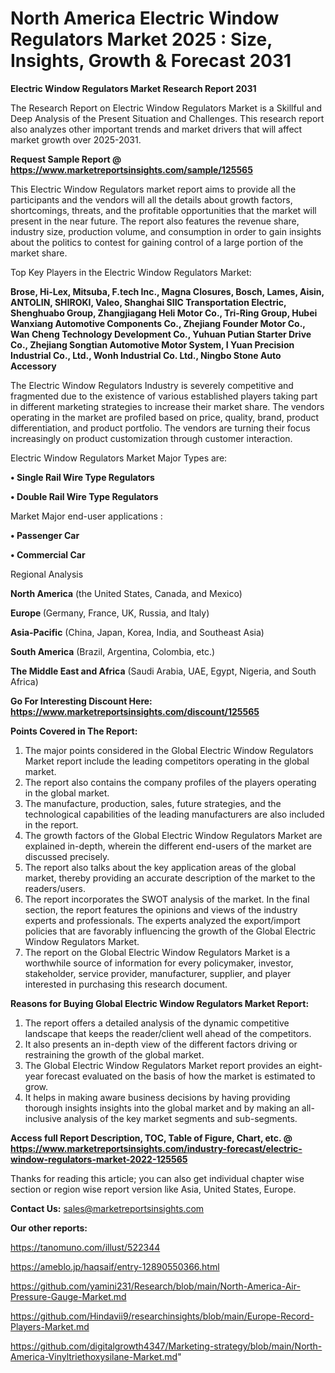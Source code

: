 # North America Electric Window Regulators Market 2025 : Size, Insights, Growth & Forecast 2031

<strong>Electric Window Regulators Market Research Report 2031</strong>

The Research Report on Electric Window Regulators Market is a Skillful and Deep Analysis of the Present Situation and Challenges. This research report also analyzes other important trends and market drivers that will affect market growth over 2025-2031.

<strong>Request Sample Report @ <a href=https://www.marketreportsinsights.com/sample/125565>https://www.marketreportsinsights.com/sample/125565</a></strong>

This Electric Window Regulators market report aims to provide all the participants and the vendors will all the details about growth factors, shortcomings, threats, and the profitable opportunities that the market will present in the near future. The report also features the revenue share, industry size, production volume, and consumption in order to gain insights about the politics to contest for gaining control of a large portion of the market share.

Top Key Players in the Electric Window Regulators Market:

<strong>Brose, Hi-Lex, Mitsuba, F.tech Inc., Magna Closures, Bosch, Lames, Aisin, ANTOLIN, SHIROKI, Valeo, Shanghai SIIC Transportation Electric, Shenghuabo Group, Zhangjiagang Heli Motor Co., Tri-Ring Group, Hubei Wanxiang Automotive Components Co., Zhejiang Founder Motor Co., Wan Cheng Technology Development Co., Yuhuan Putian Starter Drive Co., Zhejiang Songtian Automotive Motor System, I Yuan Precision Industrial Co., Ltd., Wonh Industrial Co. Ltd., Ningbo Stone Auto Accessory</strong>

The Electric Window Regulators Industry is severely competitive and fragmented due to the existence of various established players taking part in different marketing strategies to increase their market share. The vendors operating in the market are profiled based on price, quality, brand, product differentiation, and product portfolio. The vendors are turning their focus increasingly on product customization through customer interaction.

Electric Window Regulators Market Major Types are:

<strong>• Single Rail Wire Type Regulators

• Double Rail Wire Type Regulators</strong>

Market Major end-user applications :

<strong>• Passenger Car

• Commercial Car</strong>

Regional Analysis

</u><strong><b>North America</b></strong> (the United States, Canada, and Mexico)

<strong><b>Europe </b></strong>(Germany, France, UK, Russia, and Italy)

<strong><b>Asia-Pacific</b></strong> (China, Japan, Korea, India, and Southeast Asia)

<strong><b>South America</b></strong> (Brazil, Argentina, Colombia, etc.)

<strong><b>The Middle East and Africa</b></strong> (Saudi Arabia, UAE, Egypt, Nigeria, and South Africa)

<strong>Go For Interesting Discount Here: <a href=https://www.marketreportsinsights.com/discount/125565>https://www.marketreportsinsights.com/discount/125565</a></strong>

<strong>Points Covered in The Report:</strong>
<ol>
  <li>The major points considered in the Global Electric Window Regulators Market report include the leading competitors operating in the global market.</li>
  <li>The report also contains the company profiles of the players operating in the global market.</li>
  <li>The manufacture, production, sales, future strategies, and the technological capabilities of the leading manufacturers are also included in the report.</li>
  <li>The growth factors of the Global Electric Window Regulators Market are explained in-depth, wherein the different end-users of the market are discussed precisely.</li>
  <li>The report also talks about the key application areas of the global market, thereby providing an accurate description of the market to the readers/users.</li>
  <li>The report incorporates the SWOT analysis of the market. In the final section, the report features the opinions and views of the industry experts and professionals. The experts analyzed the export/import policies that are favorably influencing the growth of the Global Electric Window Regulators Market.</li>
  <li>The report on the Global Electric Window Regulators Market is a worthwhile source of information for every policymaker, investor, stakeholder, service provider, manufacturer, supplier, and player interested in purchasing this research document.</li>
</ol>
<strong>Reasons for Buying Global Electric Window Regulators Market Report:</strong>

<ol>
  <li>The report offers a detailed analysis of the dynamic competitive landscape that keeps the reader/client well ahead of the competitors.</li>
  <li>It also presents an in-depth view of the different factors driving or restraining the growth of the global market.</li>
  <li>The Global Electric Window Regulators Market report provides an eight-year forecast evaluated on the basis of how the market is estimated to grow.</li>
  <li>It helps in making aware business decisions by having providing thorough insights insights into the global market and by making an all-inclusive analysis of the key market segments and sub-segments.</li>
</ol>
<strong>Access full Report Description, TOC, Table of Figure, Chart, etc. @ <a href=https://www.marketreportsinsights.com/industry-forecast/electric-window-regulators-market-2022-125565>https://www.marketreportsinsights.com/industry-forecast/electric-window-regulators-market-2022-125565</a></strong>


Thanks for reading this article; you can also get individual chapter wise section or region wise report version like Asia, United States, Europe.

<strong>Contact Us:</strong>
sales@marketreportsinsights.com

<strong>Our other reports:</strong>

<a href=https://tanomuno.com/illust/522344>https://tanomuno.com/illust/522344</a>

<a href=https://ameblo.jp/haqsaif/entry-12890550366.html>https://ameblo.jp/haqsaif/entry-12890550366.html</a>

<a href=https://github.com/yamini231/Research/blob/main/North-America-Air-Pressure-Gauge-Market.md>https://github.com/yamini231/Research/blob/main/North-America-Air-Pressure-Gauge-Market.md</a>

<a href=https://github.com/Hindavii9/researchinsights/blob/main/Europe-Record-Players-Market.md>https://github.com/Hindavii9/researchinsights/blob/main/Europe-Record-Players-Market.md</a>

<a href=https://github.com/digitalgrowth4347/Marketing-strategy/blob/main/North-America-Vinyltriethoxysilane-Market.md>https://github.com/digitalgrowth4347/Marketing-strategy/blob/main/North-America-Vinyltriethoxysilane-Market.md</a>"
